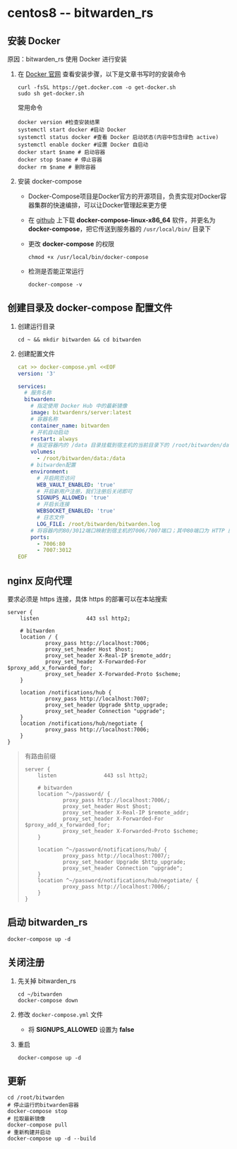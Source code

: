 # centos8 -- bitwarden_rs

## 安装 Docker

原因：bitwarden_rs 使用 Docker 进行安装

1. 在 [Docker 官网](https://docs.docker.com/get-docker/) 查看安装步骤，以下是文章书写时的安装命令

   ```shell
   curl -fsSL https://get.docker.com -o get-docker.sh
   sudo sh get-docker.sh
   ```

   常用命令

   ```shell
   docker version #检查安装结果
   systemctl start docker #启动 Docker
   systemctl status docker #查看 Docker 启动状态(内容中包含绿色 active)
   systemctl enable docker #设置 Docker 自启动
   docker start $name # 启动容器
   docker stop $name # 停止容器
   docker rm $name # 删除容器
   ```

2. 安装 docker-compose

   - Docker-Compose项目是Docker官方的开源项目，负责实现对Docker容器集群的快速编排，可以让Docker管理起来更方便

   - 在 [github](https://github.com/docker/compose/releases/) 上下载 **docker-compose-linux-x86_64** 软件，并更名为 **docker-compose**，把它传送到服务器的 `/usr/local/bin/` 目录下

   - 更改 **docker-compose** 的权限

     ```shell
     chmod +x /usr/local/bin/docker-compose
     ```

   - 检测是否能正常运行

     ```shell
     docker-compose -v
     ```

## 创建目录及 docker-compose 配置文件

1. 创建运行目录

   ```shell
   cd ~ && mkdir bitwarden && cd bitwarden
   ```

2. 创建配置文件

   ```yml
   cat >> docker-compose.yml <<EOF
   version: '3'
   
   services:
     # 服务名称
     bitwarden:
       # 指定使用 Docker Hub 中的最新镜像
       image: bitwardenrs/server:latest
       # 容器名称
       container_name: bitwarden
       # 开机自动启动
       restart: always
       # 指定容器内的 /data 目录挂载到宿主机的当前目录下的 /root/bitwarden/data 目录，这样你可以在宿主机上执行数据库的备份操作
       volumes:
         - /root/bitwarden/data:/data
       # bitwarden配置
       environment:
         # 开启网页访问
         WEB_VAULT_ENABLED: 'true'
         # 开启新用户注册，我们注册后关闭即可
         SIGNUPS_ALLOWED: 'true'
         # 开启长连接
         WEBSOCKET_ENABLED: 'true'
         # 日志文件
         LOG_FILE: /root/bitwarden/bitwarden.log
       # 将容器内的80/3012端口映射到宿主机的7006/7007端口；其中80端口为 HTTP 服务，3012 端口是 websockets 服务
       ports:
         - 7006:80
         - 7007:3012
   EOF
   ```

## nginx 反向代理

要求必须是 https 连接，具体 https 的部署可以在本站搜索

```shell
server {
    listen               443 ssl http2;

    # bitwarden
    location / {
            proxy_pass http://localhost:7006;
            proxy_set_header Host $host;
            proxy_set_header X-Real-IP $remote_addr;
            proxy_set_header X-Forwarded-For $proxy_add_x_forwarded_for;
            proxy_set_header X-Forwarded-Proto $scheme;
    }

    location /notifications/hub {
            proxy_pass http://localhost:7007;
            proxy_set_header Upgrade $http_upgrade;
            proxy_set_header Connection "upgrade";
    }
    location /notifications/hub/negotiate {
            proxy_pass http://localhost:7006;
    }
}
```

> 有路由前缀
>
> ```shell
> server {
>     listen               443 ssl http2;
> 
>     # bitwarden
>     location ^~/password/ {
>             proxy_pass http://localhost:7006/;
>             proxy_set_header Host $host;
>             proxy_set_header X-Real-IP $remote_addr;
>             proxy_set_header X-Forwarded-For $proxy_add_x_forwarded_for;
>             proxy_set_header X-Forwarded-Proto $scheme;
>     }
> 
>     location ^~/password/notifications/hub/ {
>             proxy_pass http://localhost:7007/;
>             proxy_set_header Upgrade $http_upgrade;
>             proxy_set_header Connection "upgrade";
>     }
>     location ^~/password/notifications/hub/negotiate/ {
>             proxy_pass http://localhost:7006/;
>     }
> }
> ```

## 启动 bitwarden_rs

```shell
docker-compose up -d
```

## 关闭注册

1. 先关掉 bitwarden_rs

   ```shell
   cd ~/bitwarden
   docker-compose down
   ```

2. 修改 `docker-compose.yml` 文件

   - 将 **SIGNUPS_ALLOWED** 设置为 **false**

3. 重启

   ```shell
   docker-compose up -d
   ```

## 更新

```shell
cd /root/bitwarden
# 停止运行的bitwarden容器
docker-compose stop
# 拉取最新镜像
docker-compose pull
# 重新构建并启动
docker-compose up -d --build
```


